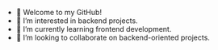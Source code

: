 - 👋 Welcome to my GitHub!
- 👀 I’m interested in backend projects.
- 🌱 I’m currently learning frontend development.
- 💞️ I’m looking to collaborate on backend-oriented projects.
